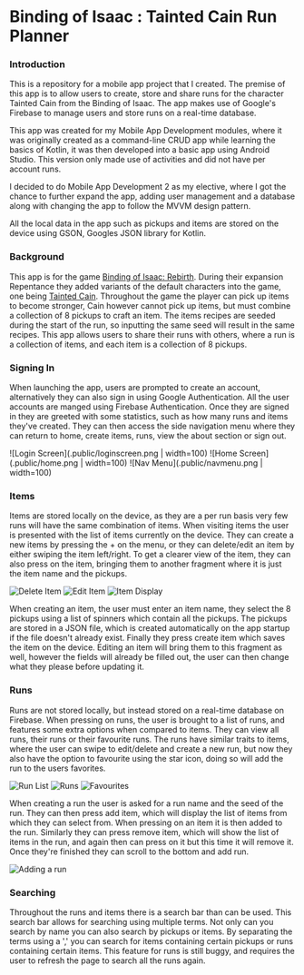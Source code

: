 # Binding of Isaac : Tainted Cain Run Planner
### Introduction
This is a repository for a mobile app project that I created. The premise of this app is to allow users to create, store  and share runs for the character Tainted Cain from the Binding of Isaac. The app makes use of Google's Firebase to manage users and store runs on a real-time database.

This app was created for my Mobile App Development modules, where it was originally created as a command-line CRUD app while learning the basics of Kotlin, it was then developed into a basic app using Android Studio. This version only made use of activities and did not have per account runs. 

I decided to do Mobile App Development 2 as my elective, where I got the chance to further expand the app, adding user management and a database along with changing the app to follow the MVVM design pattern.

All the local data in the app such as pickups and items are stored on the device using GSON, Googles JSON library for Kotlin.
### Background
This app is for the game [Binding of Isaac: Rebirth](https://store.steampowered.com/app/250900/The_Binding_of_Isaac_Rebirth/). During their expansion Repentance they added variants of the default characters into the game, one being [Tainted Cain](https://bindingofisaacrebirth.fandom.com/wiki/Tainted_Cain). Throughout the game the player can pick up items to become stronger, Cain however cannot pick up items, but must combine a collection of 8 pickups to craft an item. 
The items recipes are seeded during the start of the run, so inputting the same seed will result in the same recipes. This app allows users to share their runs with others, where a run is a collection of items, and each item is a collection of 8 pickups.
### Signing In
When launching the app, users are prompted to create an account, alternatively they can also sign in using Google Authentication. All the user accounts are manged using Firebase Authentication. Once they are signed in they are greeted with some statistics, such as how many runs and items they've created. They can then access the side navigation menu where they can return to home, create items, runs, view the about section or sign out.


![Login Screen](.public/loginscreen.png | width=100)
![Home Screen](.public/home.png | width=100)
![Nav Menu](.public/navmenu.png | width=100)


### Items
Items are stored locally on the device, as they are a per run basis very few runs will have the same combination of items. When visiting items the user is presented with the list of items currently on the device. They can create a new items by pressing the + on the menu, or they can delete/edit an item by either swiping the item left/right. To get a clearer view of the item, they can also press on the item, bringing them to another fragment where it is just the item name and the pickups.


![Delete Item](.public/delete.png)
![Edit Item](.public/edit.png)
![Item Display](.public/item.png)


When creating an item, the user must enter an item name, they select the 8 pickups using a list of spinners which contain all the pickups. The pickups are stored in a JSON file, which is created automatically on the app startup if the file doesn't already exist. Finally they press create item which saves the item on the device. Editing an item will bring them to this fragment as well, however the fields will already be filled out, the user can then change what they please before updating it.
### Runs
Runs are not stored locally, but instead stored on a real-time database on Firebase. When pressing on runs, the user is brought to a list of runs, and features some extra options when compared to items. They can view all runs, their runs or their favourite runs. The runs have similar traits to items, where the user can swipe to edit/delete and create a new run, but now they also have the option to favourite using the star icon, doing so will add the run to the users favorites.

![Run List](.public/delete.png)
![Runs](.public/edit.png)
![Favourites](.public/fav.png)

When creating a run the user is asked for a run name and the seed of the run. They can then press add item, which will display the list of items from which they can select from. When pressing on an item it is then added to the run. Similarly they can press remove item, which will show the list of items in the run, and again then can press on it but this time it will remove it. Once they're finished they can scroll to the bottom and add run.

![Adding a run](.public/addrun.png)

### Searching
Throughout the runs and items there is a search bar than can be used. This search bar allows for searching using multiple terms. Not only can you search by name you can also search by pickups or items. By separating the terms using a ',' you can search for items containing certain pickups or runs containing certain items.
This feature for runs is still buggy, and requires the user to refresh the page to search all the runs again.
